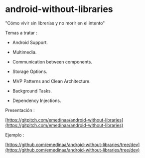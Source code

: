 # android-without-libraries
"Cómo vivir sin librerías y no morir en el intento"

Temas a tratar :

- Android Support.

- Multimedia.

- Communication between components.

- Storage Options.

- MVP Patterns and Clean Architecture.

- Background Tasks.

- Dependency Injections.

Presentación :

[https://gitpitch.com/emedinaa/android-without-libraries](https://gitpitch.com/emedinaa/android-without-libraries)

Ejemplo :

[https://github.com/emedinaa/android-without-libraries/tree/dev](https://github.com/emedinaa/android-without-libraries/tree/dev)

